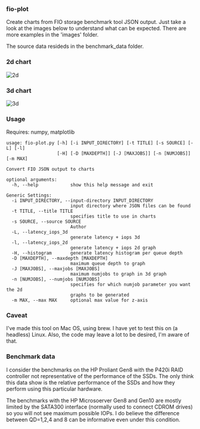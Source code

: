 ### fio-plot
Create charts from FIO storage benchmark tool JSON output.
Just take a look at the images below to understand what can be expected.
There are more examples in the 'images' folder.

The source data resideds in the benchmark_data folder.

### 2d chart 
![2d][2d]

### 3d chart
![3d][3d]

### Usage
Requires: numpy, matplotlib

    usage: fio-plot.py [-h] [-i INPUT_DIRECTORY] [-t TITLE] [-s SOURCE] [-L] [-l]
                       [-H] [-D [MAXDEPTH]] [-J [MAXJOBS]] [-n [NUMJOBS]] [-m MAX]
    
    Convert FIO JSON output to charts
    
    optional arguments:
      -h, --help            show this help message and exit
    
    Generic Settings:
      -i INPUT_DIRECTORY, --input-directory INPUT_DIRECTORY
                            input directory where JSON files can be found
      -t TITLE, --title TITLE
                            specifies title to use in charts
      -s SOURCE, --source SOURCE
                            Author
      -L, --latency_iops_3d
                            generate latency + iops 3d
      -l, --latency_iops_2d
                            generate latency + iops 2d graph
      -H, --histogram       generate latency histogram per queue depth
      -D [MAXDEPTH], --maxdepth [MAXDEPTH]
                            maximum queue depth to graph
      -J [MAXJOBS], --maxjobs [MAXJOBS]
                            maximum numjobs to graph in 3d graph
      -n [NUMJOBS], --numjobs [NUMJOBS]
                            specifies for which numjob parameter you want the 2d
                            graphs to be generated
      -m MAX, --max MAX     optional max value for z-axis

### Caveat

I've made this tool on Mac OS, using brew. I have yet to test this on (a headless) Linux.
Also, the code may leave a lot to be desired, I'm aware of that.

### Benchmark data

I consider the benchmarks on the HP Proliant Gen8 with the P420i RAID controller not representative of the performance of the SSDs.
The only think this data show is the relative performance of the SSDs and how they perform using this particular hardware. 

The benchmarks with the HP Microsoerver Gen8 and Gen10 are mostly limited by the SATA300 interface (normally used to connect CDROM drives) so you will not see maximum possible IOPs.
I do believe the difference between QD=1,2,4 and 8 can be informative even under this condition.


[2d]: https://raw.githubusercontent.com/louwrentius/fio-plot/master/images/HPMICROSERVERG8/SATA300/SAMSUNG680PRO/randread_iodepth_2019-08-25-21%3A58%3A58_1_iops_latency.png
[3d]: https://raw.githubusercontent.com/louwrentius/fio-plot/master/images/HPMICROSERVERG8/SATA300/SAMSUNG680PRO/3d-iops-jobsRandom%20Read-2019-08-25-21%3A58%3A56.png
